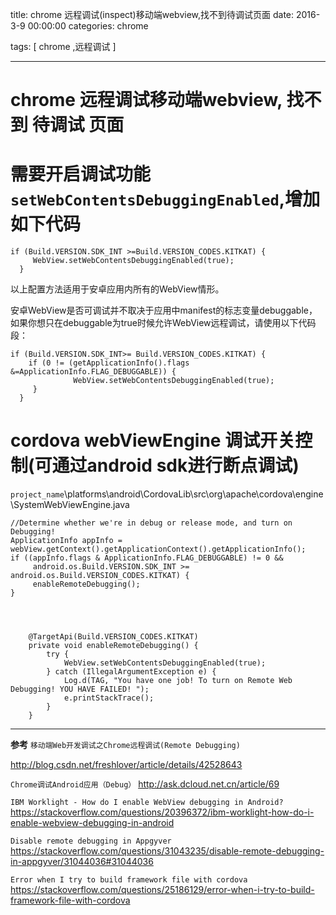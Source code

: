 title: chrome 远程调试(inspect)移动端webview,找不到待调试页面
date: 2016-3-9 00:00:00
categories:  chrome


tags: [ chrome ,远程调试 ]


---
# chrome 远程调试移动端webview, 找不到 待调试 页面


# 需要开启调试功能`setWebContentsDebuggingEnabled`,增加如下代码
```
if (Build.VERSION.SDK_INT >=Build.VERSION_CODES.KITKAT) {
     WebView.setWebContentsDebuggingEnabled(true);
  }
```


以上配置方法适用于安卓应用内所有的WebView情形。
 
安卓WebView是否可调试并不取决于应用中manifest的标志变量debuggable，如果你想只在debuggable为true时候允许WebView远程调试，请使用以下代码段：


```
if (Build.VERSION.SDK_INT>= Build.VERSION_CODES.KITKAT) {
    if (0 != (getApplicationInfo().flags &=ApplicationInfo.FLAG_DEBUGGABLE)) { 
              WebView.setWebContentsDebuggingEnabled(true);
     }  
  }
```


# cordova webViewEngine 调试开关控制(可通过android sdk进行断点调试)
`project_name`\platforms\android\CordovaLib\src\org\apache\cordova\engine\SystemWebViewEngine.java
```
//Determine whether we're in debug or release mode, and turn on Debugging!
ApplicationInfo appInfo = webView.getContext().getApplicationContext().getApplicationInfo();
if ((appInfo.flags & ApplicationInfo.FLAG_DEBUGGABLE) != 0 &&
     android.os.Build.VERSION.SDK_INT >= android.os.Build.VERSION_CODES.KITKAT) {
     enableRemoteDebugging();
}




    @TargetApi(Build.VERSION_CODES.KITKAT)
    private void enableRemoteDebugging() {
        try {
            WebView.setWebContentsDebuggingEnabled(true);
        } catch (IllegalArgumentException e) {
            Log.d(TAG, "You have one job! To turn on Remote Web Debugging! YOU HAVE FAILED! ");
            e.printStackTrace();
        }
    }
```


---


**参考**
`移动端Web开发调试之Chrome远程调试(Remote Debugging)`

http://blog.csdn.net/freshlover/article/details/42528643


`Chrome调试Android应用（Debug）`
http://ask.dcloud.net.cn/article/69


` IBM Worklight - How do I enable WebView debugging in Android? `
https://stackoverflow.com/questions/20396372/ibm-worklight-how-do-i-enable-webview-debugging-in-android


` Disable remote debugging in Appgyver `
https://stackoverflow.com/questions/31043235/disable-remote-debugging-in-appgyver/31044036#31044036


` Error when I try to build framework file with cordova `
https://stackoverflow.com/questions/25186129/error-when-i-try-to-build-framework-file-with-cordova


<!-- more -->


